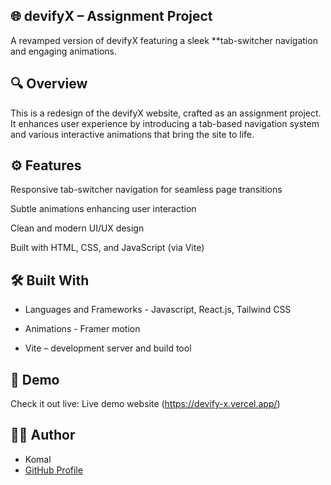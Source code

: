 
## 🌐 devifyX – Assignment Project

A revamped version of devifyX featuring a sleek **tab-switcher navigation and engaging animations.

## 🔍 Overview

This is a redesign of the devifyX website, crafted as an assignment project. It enhances user experience by introducing a tab-based navigation system and various interactive animations that bring the site to life.

## ⚙️ Features

Responsive tab-switcher navigation for seamless page transitions

Subtle animations enhancing user interaction

Clean and modern UI/UX design

Built with HTML, CSS, and JavaScript (via Vite)


## 🛠️ Built With

- Languages and Frameworks - Javascript, React.js, Tailwind CSS

- Animations - Framer motion 
 
- Vite – development server and build tool


## 🚀 Demo

Check it out live: Live demo website (https://devify-x.vercel.app/)

## 👩‍💻 Author
- Komal
- [GitHub Profile](https://github.com/komal03singh)

